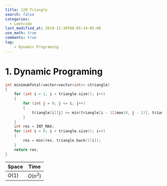 ```yaml
---
title: 120 Triangle
search: false
categories: 
  - Leetcode
last_modified_at: 2019-12-30T08:05:34-05:00
use_math: true
comments: true
tag: 
    - Dynamic Programing
---
```



# 1. Dynamic Programing

```c++
int minimumTotal(vector<vector<int>> &triangle)
{
    for (int i = 1; i < triangle.size(); i++)
    {
        for (int j = 0; j <= i; j++)
        {
            triangle[i][j] += min(triangle[i - 1][max(0, j - 1)], triangle[i - 1][min(i - 1, j)]);
        }
    }
    int res = INT_MAX;
    for (int i = 0; i < triangle.size(); i++)
    {
        res = min(res, triangle.back()[i]);
    }
    return res;
}
```

| Space | Time |
|-------|------|
|   $O(1)$    |   $O(n^2)$   |